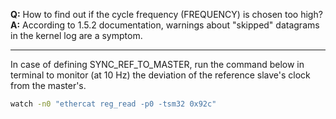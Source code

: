 **Q:** How to find out if the cycle frequency (FREQUENCY) is chosen too high?  
**A:** According to 1.5.2 documentation, warnings about "skipped" datagrams in the kernel log are a symptom.
___
In case of defining SYNC_REF_TO_MASTER, run the command below in terminal to monitor (at 10 Hz) the deviation of the reference slave's clock from the master's.
```bash
watch -n0 "ethercat reg_read -p0 -tsm32 0x92c" 
```


